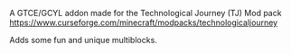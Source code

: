 A GTCE/GCYL addon made for the Technological Journey (TJ) Mod pack
https://www.curseforge.com/minecraft/modpacks/technologicaljourney

Adds some fun and unique multiblocks.
